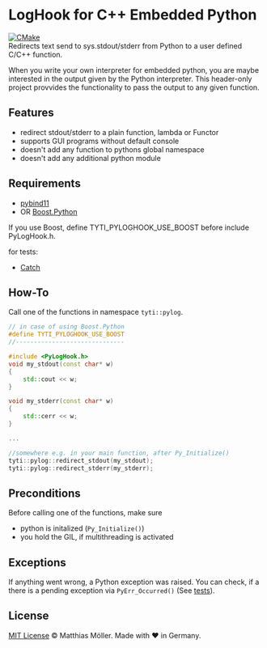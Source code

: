 # LogHook for C++ Embedded Python

[![CMake](https://github.com/TinyTinni/PyLogHook/actions/workflows/build.yml/badge.svg)](https://github.com/TinyTinni/PyLogHook/actions/workflows/build.yml)  
Redirects text send to sys.stdout/stderr from Python to a user defined C/C++ function.

When you write your own interpreter for embedded python, you are maybe interested in
the output given by the Python interpreter.
This header-only project provvides the functionality to pass
the output to any given function.

## Features
- redirect stdout/stderr to a plain function, lambda or Functor
- supports GUI programs without default console
- doesn't add any function to pythons global namespace
- doesn't add any additional python module

## Requirements
- [pybind11](https://github.com/pybind/pybind11)
- OR [Boost.Python](http://www.boost.org/) 

If you use Boost, define TYTI_PYLOGHOOK_USE_BOOST before include PyLogHook.h.

for tests:
- [Catch](https://github.com/philsquared/Catch)

## How-To
Call one of the functions in namespace ```tyti::pylog```.
```cpp
// in case of using Boost.Python
#define TYTI_PYLOGHOOK_USE_BOOST 
//------------------------------

#include <PyLogHook.h>
void my_stdout(const char* w)
{
    std::cout << w;
}

void my_stderr(const char* w)
{
    std::cerr << w;
}

...

//somewhere e.g. in your main function, after Py_Initialize()
tyti::pylog::redirect_stdout(my_stdout);
tyti::pylog::redirect_stderr(my_stderr);
```

## Preconditions
Before calling one of the functions, make sure
- python is initalized (```Py_Initialize()```)
- you hold the GIL, if multithreading is activated

## Exceptions
If anything went wrong, a Python exception was raised.
You can check, if a there is a pending exception via ```PyErr_Occurred()``` (See [tests](./tests/test.h)).

## License
[MIT License](./LICENSE) © Matthias Möller. Made with ♥ in Germany.
